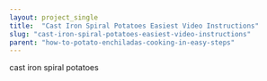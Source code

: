 ```yaml
---
layout: project_single
title:  "Cast Iron Spiral Potatoes Easiest Video Instructions"
slug: "cast-iron-spiral-potatoes-easiest-video-instructions"
parent: "how-to-potato-enchiladas-cooking-in-easy-steps"
---
```

cast iron spiral potatoes